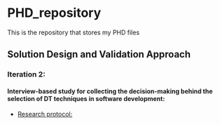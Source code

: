 # PHD_repository
This is the repository that stores my PHD files


## Solution Design and Validation Approach
### Iteration 2:
#### Interview-based study for collecting the decision-making behind the selection of DT techniques in software development:
+ [Research protocol: ](https://www.google.com)


